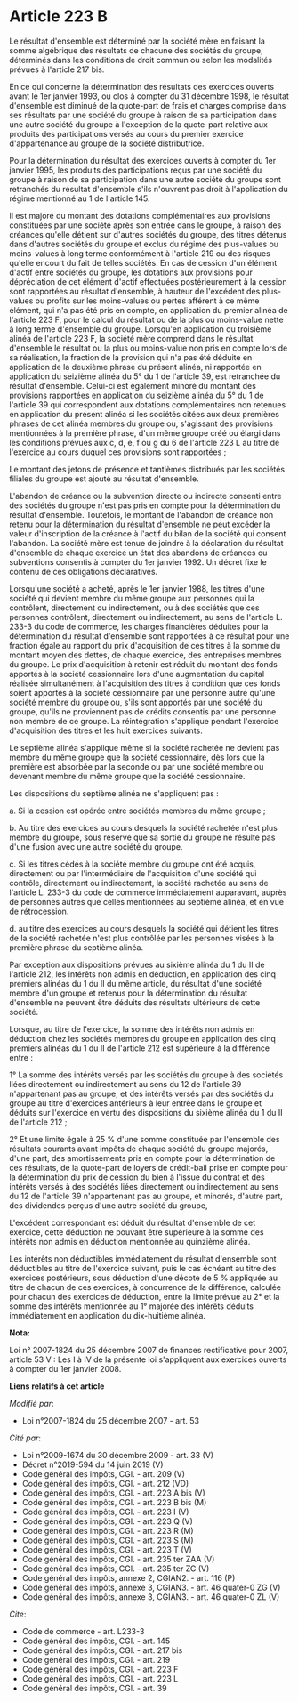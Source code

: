 # Article 223 B

Le résultat d'ensemble est déterminé par la société mère en faisant la somme algébrique des résultats de chacune des sociétés
du groupe, déterminés dans les conditions de droit commun ou selon les modalités prévues à l'article 217 bis. 

En ce qui concerne la détermination des résultats des exercices ouverts avant le 1er janvier 1993, ou clos à compter du 31
décembre 1998, le résultat d'ensemble est diminué de la quote-part de frais et charges comprise dans ses résultats par une
société du groupe à raison de sa participation dans une autre société du groupe à l'exception de la quote-part relative aux
produits des participations versés au cours du premier exercice d'appartenance au groupe de la société distributrice. 

Pour la détermination du résultat des exercices ouverts à compter du 1er janvier 1995, les produits des participations reçus
par une société du groupe à raison de sa participation dans une autre société du groupe sont retranchés du résultat
d'ensemble s'ils n'ouvrent pas droit à l'application du régime mentionné au 1 de l'article 145. 

Il est majoré du montant des dotations complémentaires aux provisions constituées par une société après son entrée dans le
groupe, à raison des créances qu'elle détient sur d'autres sociétés du groupe, des titres détenus dans d'autres sociétés du
groupe et exclus du régime des plus-values ou moins-values à long terme conformément à l'article 219 ou des risques qu'elle
encourt du fait de telles sociétés. En cas de cession d'un élément d'actif entre sociétés du groupe, les dotations aux
provisions pour dépréciation de cet élément d'actif effectuées postérieurement à la cession sont rapportées au résultat
d'ensemble, à hauteur de l'excédent des plus-values ou profits sur les moins-values ou pertes afférent à ce même élément, qui
n'a pas été pris en compte, en application du premier alinéa de l'article 223 F, pour le calcul du résultat ou de la plus ou
moins-value nette à long terme d'ensemble du groupe. Lorsqu'en application du troisième alinéa de l'article 223 F, la société
mère comprend dans le résultat d'ensemble le résultat ou la plus ou moins-value non pris en compte lors de sa réalisation, la
fraction de la provision qui n'a pas été déduite en application de la deuxième phrase du présent alinéa, ni rapportée en
application du seizième alinéa du 5° du 1 de l'article 39, est retranchée du résultat d'ensemble. Celui-ci est également
minoré du montant des provisions rapportées en application du seizième alinéa du 5° du 1 de l'article 39 qui correspondent
aux dotations complémentaires non retenues en application du présent alinéa si les sociétés citées aux deux premières phrases
de cet alinéa membres du groupe ou, s'agissant des provisions mentionnées à la première phrase, d'un même groupe créé ou
élargi dans les conditions prévues aux c, d, e, f ou g du 6 de l'article 223 L au titre de l'exercice au cours duquel ces
provisions sont rapportées ; 

Le montant des jetons de présence et tantièmes distribués par les sociétés filiales du groupe est ajouté au résultat
d'ensemble.

L'abandon de créance ou la subvention directe ou indirecte consenti entre des sociétés du groupe n'est pas pris en compte
pour la détermination du résultat d'ensemble. Toutefois, le montant de l'abandon de créance non retenu pour la détermination
du résultat d'ensemble ne peut excéder la valeur d'inscription de la créance à l'actif du bilan de la société qui consent
l'abandon. La société mère est tenue de joindre à la déclaration du résultat d'ensemble de chaque exercice un état des
abandons de créances ou subventions consentis à compter du 1er janvier 1992. Un décret fixe le contenu de ces obligations
déclaratives. 

Lorsqu'une société a acheté, après le 1er janvier 1988, les titres d'une société qui devient membre du même groupe aux
personnes qui la contrôlent, directement ou indirectement, ou à des sociétés que ces personnes contrôlent, directement ou
indirectement, au sens de l'article L. 233-3 du code de commerce, les charges financières déduites pour la détermination du
résultat d'ensemble sont rapportées à ce résultat pour une fraction égale au rapport du prix d'acquisition de ces titres à la
somme du montant moyen des dettes, de chaque exercice, des entreprises membres du groupe. Le prix d'acquisition à retenir est
réduit du montant des fonds apportés à la société cessionnaire lors d'une augmentation du capital réalisée simultanément à
l'acquisition des titres à condition que ces fonds soient apportés à la société cessionnaire par une personne autre qu'une
société membre du groupe ou, s'ils sont apportés par une société du groupe, qu'ils ne proviennent pas de crédits consentis
par une personne non membre de ce groupe. La réintégration s'applique pendant l'exercice d'acquisition des titres et les huit
exercices suivants. 

Le septième alinéa s'applique même si la société rachetée ne devient pas membre du même groupe que la société cessionnaire,
dès lors que la première est absorbée par la seconde ou par une société membre ou devenant membre du même groupe que la
société cessionnaire. 

Les dispositions du septième alinéa ne s'appliquent pas : 

a. Si la cession est opérée entre sociétés membres du même groupe ; 

b. Au titre des exercices au cours desquels la société rachetée n'est plus membre du groupe, sous réserve que sa sortie du
groupe ne résulte pas d'une fusion avec une autre société du groupe. 

c. Si les titres cédés à la société membre du groupe ont été acquis, directement ou par l'intermédiaire de l'acquisition
d'une société qui contrôle, directement ou indirectement, la société rachetée au sens de l'article L. 233-3 du code de
commerce immédiatement auparavant, auprès de personnes autres que celles mentionnées au septième alinéa, et en vue de
rétrocession. 

d. au titre des exercices au cours desquels la société qui détient les titres de la société rachetée n'est plus contrôlée par
les personnes visées à la première phrase du septième alinéa. 

Par exception aux dispositions prévues au sixième alinéa du 1 du II de l'article 212, les intérêts non admis en déduction, en
application des cinq premiers alinéas du 1 du II du même article, du résultat d'une société membre d'un groupe et retenus
pour la détermination du résultat d'ensemble ne peuvent être déduits des résultats ultérieurs de cette société. 

Lorsque, au titre de l'exercice, la somme des intérêts non admis en déduction chez les sociétés membres du groupe en
application des cinq premiers alinéas du 1 du II de l'article 212 est supérieure à la différence entre : 

1° La somme des intérêts versés par les sociétés du groupe à des sociétés liées directement ou indirectement au sens du 12 de
l'article 39 n'appartenant pas au groupe, et des intérêts versés par des sociétés du groupe au titre d'exercices antérieurs à
leur entrée dans le groupe et déduits sur l'exercice en vertu des dispositions du sixième alinéa du 1 du II de l'article
212 ; 

2° Et une limite égale à 25 % d'une somme constituée par l'ensemble des résultats courants avant impôts de chaque société du
groupe majorés, d'une part, des amortissements pris en compte pour la détermination de ces résultats, de la quote-part de
loyers de crédit-bail prise en compte pour la détermination du prix de cession du bien à l'issue du contrat et des intérêts
versés à des sociétés liées directement ou indirectement au sens du 12 de l'article 39 n'appartenant pas au groupe, et
minorés, d'autre part, des dividendes perçus d'une autre société du groupe, 

L'excédent correspondant est déduit du résultat d'ensemble de cet exercice, cette déduction ne pouvant être supérieure à la
somme des intérêts non admis en déduction mentionnée au quinzième alinéa. 

Les intérêts non déductibles immédiatement du résultat d'ensemble sont déductibles au titre de l'exercice suivant, puis le
cas échéant au titre des exercices postérieurs, sous déduction d'une décote de 5 % appliquée au titre de chacun de ces
exercices, à concurrence de la différence, calculée pour chacun des exercices de déduction, entre la limite prévue au 2° et
la somme des intérêts mentionnée au 1° majorée des intérêts déduits immédiatement en application du dix-huitième alinéa.

**Nota:**

Loi n° 2007-1824 du 25 décembre 2007 de finances rectificative pour 2007, article 53 V : Les I à IV de la présente loi
s'appliquent aux exercices ouverts à compter du 1er janvier 2008.

**Liens relatifs à cet article**

_Modifié par_:

  - Loi n°2007-1824 du 25 décembre 2007 - art. 53

_Cité par_:

  - Loi n°2009-1674 du 30 décembre 2009 - art. 33 (V)
  - Décret n°2019-594 du 14 juin 2019 (V)
  - Code général des impôts, CGI. - art. 209 (V)
  - Code général des impôts, CGI. - art. 212 (VD)
  - Code général des impôts, CGI. - art. 223 A bis (V)
  - Code général des impôts, CGI. - art. 223 B bis (M)
  - Code général des impôts, CGI. - art. 223 I (V)
  - Code général des impôts, CGI. - art. 223 Q (V)
  - Code général des impôts, CGI. - art. 223 R (M)
  - Code général des impôts, CGI. - art. 223 S (M)
  - Code général des impôts, CGI. - art. 223 T (V)
  - Code général des impôts, CGI. - art. 235 ter ZAA (V)
  - Code général des impôts, CGI. - art. 235 ter ZC (V)
  - Code général des impôts, annexe 2, CGIAN2. - art. 116 (P)
  - Code général des impôts, annexe 3, CGIAN3. - art. 46 quater-0 ZG (V)
  - Code général des impôts, annexe 3, CGIAN3. - art. 46 quater-0 ZL (V)

_Cite_:

  - Code de commerce - art. L233-3
  - Code général des impôts, CGI. - art. 145
  - Code général des impôts, CGI. - art. 217 bis
  - Code général des impôts, CGI. - art. 219
  - Code général des impôts, CGI. - art. 223 F
  - Code général des impôts, CGI. - art. 223 L
  - Code général des impôts, CGI. - art. 39
